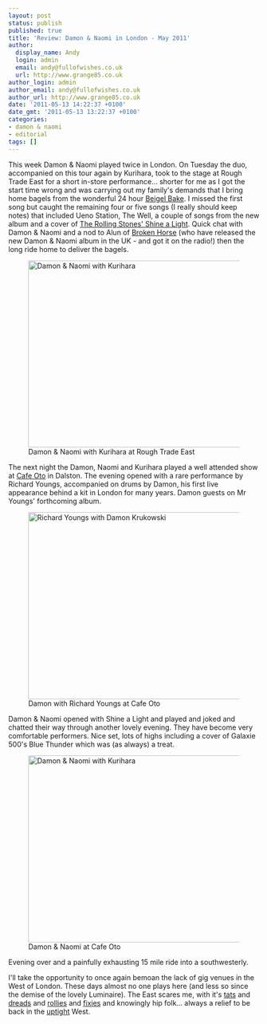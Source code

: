 ```yaml
---
layout: post
status: publish
published: true
title: 'Review: Damon & Naomi in London - May 2011'
author:
  display_name: Andy
  login: admin
  email: andy@fullofwishes.co.uk
  url: http://www.grange85.co.uk
author_login: admin
author_email: andy@fullofwishes.co.uk
author_url: http://www.grange85.co.uk
date: '2011-05-13 14:22:37 +0100'
date_gmt: '2011-05-13 13:22:37 +0100'
categories:
- damon & naomi
- editorial
tags: []
---
```

<p>This week Damon & Naomi played twice in London. On Tuesday the duo, accompanied on this tour again by Kurihara, took to the stage at Rough Trade East for a short in-store performance... shorter for me as I got the start time wrong and was carrying out my family's demands that I bring home bagels from the wonderful 24 hour <a href="http://www.flickr.com/photos/dgbalancesrocks/74630552/">Beigel Bake</a>. I missed the first song but caught the remaining four or five songs (I really should keep notes) that included Ueno Station, The Well, a couple of songs from the new album and a cover of <a href="http://en.wikipedia.org/wiki/Shine_a_Light_%28song%29">The Rolling Stones' Shine a Light</a>. Quick chat with Damon & Naomi and a nod to Alun of <a href="http://www.brokenhorse.co.uk/">Broken Horse</a> (who have released the new Damon & Naomi album in the UK - and got it on the radio!) then the long ride home to deliver the bagels.</p>
<p><figure class="caption aligncenter"><a href="http://www.flickr.com/photos/grange85/5708369864/" title="Damon &amp; Naomi with Kurihara by grange85, on Flickr"><img class="aligncenter" src="http://farm4.static.flickr.com/3009/5708369864_d342a98d90.jpg" width="500" height="375" alt="Damon &amp; Naomi with Kurihara"></a><figcaption class="caption-text">Damon & Naomi with Kurihara at Rough Trade East</figcaption></figure></p>
<p>The next night the Damon, Naomi and Kurihara played a well attended show at <a href="http://www.cafeoto.co.uk/">Cafe Oto</a> in Dalston. The evening opened with a rare performance by Richard Youngs, accompanied on drums by Damon, his first live appearance behind a kit in London for many years. Damon guests on Mr Youngs' forthcoming album.</p>
<p><figure class="caption aligncenter"><a href="http://www.flickr.com/photos/grange85/5711251457/" title="Richard Youngs with Damon Krukowski by grange85, on Flickr"><img src="http://farm4.static.flickr.com/3188/5711251457_11f2422aa4.jpg" width="500" height="375" alt="Richard Youngs with Damon Krukowski"></a><figcaption class="caption-text">Damon with Richard Youngs at Cafe Oto</figcaption></figure></p>
<p>Damon & Naomi opened with Shine a Light and played and joked and chatted their way through another lovely evening. They have become very comfortable performers. Nice set, lots of highs including a cover of Galaxie 500's Blue Thunder which was (as always) a treat.</p>
<p><figure class="caption aligncenter"><a href="http://www.flickr.com/photos/grange85/5711252523/" title="Damon &amp; Naomi with Kurihara by grange85, on Flickr"><img src="http://farm3.static.flickr.com/2790/5711252523_b0087187ae.jpg" width="500" height="375" alt="Damon &amp; Naomi with Kurihara"></a><figcaption class="caption-text">Damon &amp; Naomi at Cafe Oto</figcaption></figure></p>
<p>Evening over and a painfully exhausting 15 mile ride into a southwesterly.</p>
<p>I'll take the opportunity to once again bemoan the lack of gig venues in the West of London. These days almost no one plays here (and less so since the demise of the lovely Luminaire). The East scares me, with it's <a href="http://www.urbandictionary.com/define.php?term=tats">tats</a> and <a href="http://www.urbandictionary.com/define.php?term=dreads">dreads</a> and <a href="http://www.urbandictionary.com/define.php?term=rollies">rollies</a> and <a href="http://www.urbandictionary.com/define.php?term=fixies">fixies</a> and knowingly hip folk... always a relief to be back in the <a href="http://www.urbandictionary.com/define.php?term=uptight">uptight</a> West.</p>
